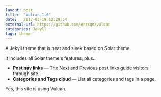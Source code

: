 ```yaml
---
layout: post
title:  "Vulcan 1.0"
date:   2017-03-19 12:29:54
external-url: https://github.com/erzxqm/vulcan
categories: Jekyll
tags: theme
---
```


A Jekyll theme that is neat and sleek based on Solar theme.

It includes all Solar theme's features, plus..
- **Post nav links** — The Next and Previous post links guide visitors through site.
- **Categories and Tags cloud** — List all categories and tags in a page.

Yes, this site is using Vulcan.

